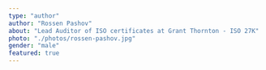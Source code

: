 ```yaml
---
type: "author"
author: "Rossen Pashov"
about: "Lead Auditor of ISO certificates at Grant Thornton - ISO 27K"
photo: "./photos/rossen-pashov.jpg"
gender: "male"
featured: true
---
```

